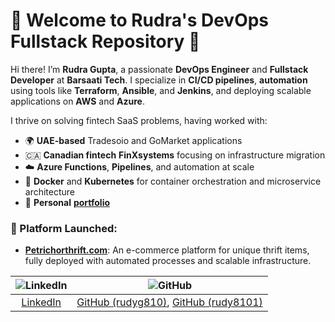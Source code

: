 # 🚀 Welcome to Rudra's DevOps Fullstack Repository 🌟

Hi there! I’m **Rudra Gupta**, a passionate **DevOps Engineer** and **Fullstack Developer** at **Barsaati Tech**. I specialize in **CI/CD pipelines**, **automation** using tools like **Terraform**, **Ansible**, and **Jenkins**, and deploying scalable applications on **AWS** and **Azure**.

I thrive on solving fintech SaaS problems, having worked with:
- 🌍 **UAE-based** Tradesoio and GoMarket applications
- 🇨🇦 **Canadian fintech** **FinXsystems** focusing on infrastructure migration
- ☁️ **Azure Functions**, **Pipelines**, and automation at scale
- 🐳 **Docker** and **Kubernetes** for container orchestration and microservice architecture
- 🔗 **Personal** [**portfolio**](https://stunner-omega.vercel.app/)

### 🚀 Platform Launched:
- **[Petrichorthrift.com](https://petrichorthrift.com)**: An e-commerce platform for unique thrift items, fully deployed with automated processes and scalable infrastructure.

| ![LinkedIn](https://img.shields.io/badge/LinkedIn-%230077B5.svg?style=for-the-badge&logo=linkedin&logoColor=white) | ![GitHub](https://img.shields.io/badge/GitHub-%2312100E.svg?style=for-the-badge&logo=github&logoColor=white) |
|:-----------------------------------:|:------------------------------------:|
| [LinkedIn](https://www.linkedin.com/in/rudra-gupta-dev/) | [GitHub (rudyg810)](https://github.com/rudyg810), [GitHub (rudy8101)](https://github.com/rudy8101) |
